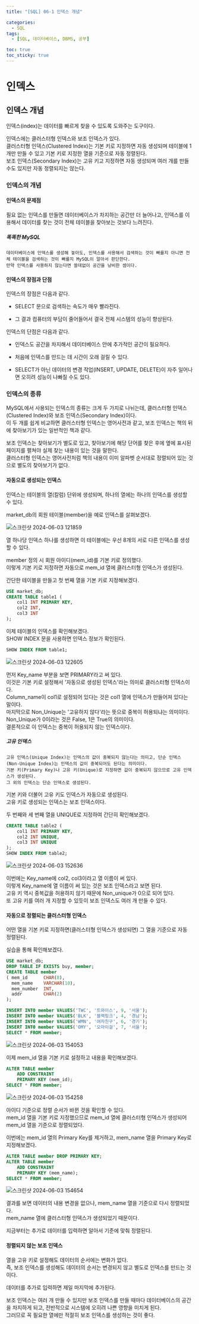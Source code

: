 ```yaml
---
title: "[SQL] 06-1 인덱스 개념"

categories: 
  - SQL
tags:
  - [SQL, 데이터베이스, DBMS, 공부]

toc: true
toc_sticky: true
---
```


# 인덱스

## 인덱스 개념

인덱스(index)는 데이터를 빠르게 찾을 수 있도록 도와주는 도구이다.

인덱스에는 클러스터형 인덱스와 보조 인덱스가 있다. <br> 클러스터형 인덱스(Clustered Index)는 기본 키로 지정하면 자동 생성되며 테이블에 1개만 만들 수 있고 기본 키로 지정한 열을 기준으로 자동 정렬된다. <br> 보조 인덱스(Secondary Index)는 고유 키고 지정하면 자동 생성되며 여러 개를 만들 수도 있지만 자동 정렬되지는 않는다.


### 인덱스의 개념

#### 인덱스의 문제점

필요 없는 인덱스를 만들면 데이터베이스가 차지하는 공간만 더 늘어나고, 인덱스를 이용해서 데이터를 찾는 것이 전체 테이블을 찾아보는 것보다 느려진다.


##### 똑똑한 MySQL
    데이터베이스에 인덱스를 생성해 놓아도, 인덱스를 사용해서 검색하는 것이 빠를지 아니면 전체 테이블을 검색하는 것이 빠를지 MySQL이 알아서 판단한다.
    만약 인덱스를 사용하지 않는다면 쓸데없이 공간을 낭비한 셈이다.


#### 인덱스의 장점과 단점


인덱스의 장점은 다음과 같다.

- SELECT 문으로 검색하는 속도가 매우 빨라진다.

- 그 결과 컴퓨터의 부담이 줄어들어서 결국 전체 시스템의 성능이 향상된다.


인덱스의 단점은 다음과 같다.

- 인덱스도 공간을 차지해서 데이터베이스 안에 추가적인 공간이 필요하다.

- 처음에 인덱스를 만드는 데 시간이 오래 걸릴 수 있다.

- SELECT가 아닌 데이터의 변경 작업(INSERT, UPDATE, DELETE)이 자주 일어나면 오히려 성능이 나빠질 수도 있다.



### 인덱스의 종류

MySQL에서 사용되는 인덱스의 종류는 크게 두 가지로 나뉘는데, 클러스터형 인덱스(Clustered Index)와 보조 인덱스(Secondary Index)이다. <br> 이 두 개를 쉽게 비교하면 클러스터형 인덱스는 영어사전과 같고, 보조 인덱스는 책의 뒤에 찾아보기가 있는 일반적인 책과 같다.

보조 인덱스는 찾아보기가 별도로 있고, 찾아보기에 해당 단어를 찾은 후에 옆에 표시된 페이지를 펼쳐야 실제 찾는 내용이 있는 것을 말한다. <br> 클러스터형 인덱스는 영어사전처럼 책의 내용이 이미 알파벳 순서대로 정렬되어 있는 것으로 별도의 찾아보기가 없다.


#### 자동으로 생성되는 인덱스

인덱스는 테이블의 열(칼럼) 단위에 생성되며, 하나의 열에는 하나의 인덱스를 생성할 수 있다. 

market_db의 회원 테이블(member)을 예로 인덱스를 살펴보겠다.

![스크린샷 2024-06-03 121859](https://github.com/gsh06169/gsh06169/assets/150469460/eb9f2235-5b18-4519-8d5b-ea88506f4474)

열 하나당 인덱스 하나를 생성하면 이 테이블에는 우선 8개의 서로 다른 인덱스를 생성할 수 있다.

member 정의 시 회원 아이디(mem_id)를 기본 키로 정의했다. <br> 이렇게 기본 키로 지정하면 자동으로 mem_id 열에 클러스터형 인덱스가 생성된다.


간단한 테이블을 만들고 첫 번째 열을 기본 키로 지정해보겠다.

```sql
USE market_db;
CREATE TABLE table1 (
    col1 INT PRIMARY KEY,
    col2 INT,
    col3 INT
);
```

이제 테이블의 인덱스를 확인해보겠다. <BR> SHOW INDEX 문을 사용하면 인덱스 정보가 확인된다.

```SQL
SHOW INDEX FROM table1;
```
![스크린샷 2024-06-03 122605](https://github.com/gsh06169/gsh06169/assets/150469460/425c34b4-5b6d-4547-85e0-398a3f884e99)

먼저 Key_name 부분을 보면 PRIMARY라고 써 있다. <BR> 이것은 기본 키로 설정해서 '자동으로 생성된 인덱스'라는 의미로 클러스터형 인덱스이다. <BR> Column_name이 col1로 설정되어 있다는 것은 col1 열에 인덱스가 만들어져 있다는 말이다. <br> 마지막으로 Non_Unique는 '고유하지 않다'라는 뜻으로 중복이 허용되냐는 의미이다. <br> Non_Unique가 0이라는 것은 False, 1은 True의 의미이다. <br> 결론적으로 이 인덱스는 중복이 허용되지 않는 인덱스이다.


##### 고유 인덱스

    고유 인덱스(Unique Index)는 인덱스의 값이 중복되지 않는다는 의미고, 단순 인덱스(Non-Unique Index)는 인덱스의 값이 중복되어도 된다는 의미이다.
    기본 키(Primary Key)나 고유 키(Unique)로 지정하면 값이 중복되지 않으므로 고유 인덱스가 생성된다.
    그 외의 인덱스는 단순 인덱스로 생성된다.


기본 키와 더불어 고유 키도 인덱스가 자동으로 생성된다. <br> 고유 키로 생성되는 인덱스는 보조 인덱스이다.

두 번째와 세 번째 열을 UNIQUE로 지정하여 간단히 확인해보겠다.

```SQL
CREATE TABLE table2 (
    col1 INT PRIMARY KEY, 
    col2 INT UNIQUE,
    col3 INT UNIQUE
);
SHOW INDEX FROM table2;
```

![스크린샷 2024-06-03 152636](https://github.com/gsh06169/gsh06169/assets/150469460/8e15d966-462b-43dc-81d4-f6f5473b4c25)

이번에는 Key_name에 col2, col3이라고 열 이름이 써 있다. <br> 이렇게 Key_name에 열 이름이 써 있는 것은 보조 인덱스라고 보면 된다. <br> 고유 키 역시 중복값을 허용하지 않기 때문에 Non_unique가 0으로 되어 있다. <br> 또 고유 키를 여러 개 지정할 수 있듯이 보조 인덱스도 여러 개 만들 수 있다.

#### 자동으로 정렬되는 클러스터형 인덱스

어떤 열을 기본 키로 지정하면(클러스터형 인덱스가 생성되면) 그 열을 기준으로 자동 정렬된다.

실습을 통해 확인해보겠다.

```sql
USE market_db;
DROP TABLE IF EXISTS buy, member;
CREATE TABLE member
( mem_id      CHAR(8),
  mem_name    VARCHAR(10),
  mem_number  INT,
  addr        CHAR(2)
);
```

```SQL
INSERT INTO member VALUES('TWC', '트와이스', 9, '서울');
INSERT INTO member VALUES('BLK', '블랙핑크', 4, '경남');
INSERT INTO member VALUES('WMN', '여자친구', 6, '경기');
INSERT INTO member VALUES('OMY', '오마이걸', 7, '서울');
SELECT * FROM member;
```

![스크린샷 2024-06-03 154053](https://github.com/gsh06169/gsh06169/assets/150469460/e10a87a8-6fb6-4482-ba60-a6c228f1da4e)

이제 mem_id 열을 기본 키로 설정하고 내용을 확인해보겠다.

```sql
ALTER TABLE member
    ADD CONSTRAINT
    PRIMARY KEY (mem_id);
SELECT * FROM member;
```

![스크린샷 2024-06-03 154258](https://github.com/gsh06169/gsh06169/assets/150469460/73947083-e4f0-4003-a21c-9f05d4fc9dce)

아이디 기준으로 정렬 순서가 바뀐 것을 확인할 수 있다. <br> mem_id 열을 기본 키로 지정했으므로 mem_id 열에 클러스터형 인덱스가 생성되어 mem_id 열을 기준으로 정렬되었다.

이번에는 mem_id 열의 Primary Key를 제거하고, mem_name 열을 Primary Key로 지정해보겠다.

```sql
ALTER TABLE member DROP PRIMARY KEY;
ALTER TABLE member
    ADD CONSTRAINT
    PRIMARY KEY (mem_name);
SELECT * FROM member;
```

![스크린샷 2024-06-03 154654](https://github.com/gsh06169/gsh06169/assets/150469460/56d651c4-75f2-4f5d-9f66-0c228acf37f4)

결과를 보면 데이터의 내용 변경을 없으나, mem_name 열을 기준으로 다시 정렬되었다. <br> mem_name 열에 클러스터형 인덱스가 생성되었기 때문이다.

지금부터는 추가로 데이터를 입력하면 알아서 기준에 맞춰 정렬된다.

#### 정렬되지 않는 보조 인덱스

열을 고유 키로 설정해도 데이터의 순서에는 변화가 없다. <br> 즉, 보조 인덱스를 생성해도 데이터의 순서는 변경되지 않고 별도로 인덱스를 만드는 것이다.

데이터를 추가로 입력하면 제일 마지막에 추가된다.

보조 인덱스는 여러 개 만들 수 있지만 보조 인덱스를 만들 때마다 데이터베이스의 공간을 차지하게 되고, 전반적으로 시스템에 오히려 나쁜 영향을 미치게 된다. <br> 그러므로 꼭 필요한 열에만 적절히 보조 인덱스를 생성하는 것이 좋다.